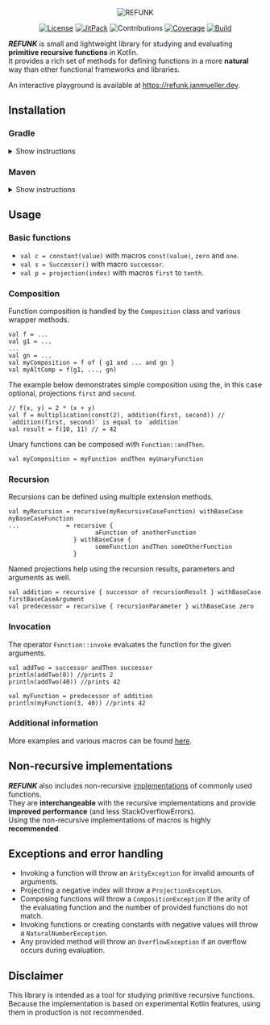 <p align="center"><img alt="REFUNK" src="doc/logo.png"></p>

<p align="center">
    <a href="https://www.gnu.org/licenses/gpl-3.0.en.html"><img alt="License" src="https://img.shields.io/github/license/DerYeger/refunk?color=40aef6&style=for-the-badge"></a>
    <a href="https://jitpack.io/#eu.yeger/refunk"><img alt="JitPack" src="https://img.shields.io/jitpack/v/github/DerYeger/refunk?color=7963dc&style=for-the-badge"></a>
    <img alt="Contributions" src="https://img.shields.io/badge/contributions-welcome-da4c99?style=for-the-badge">
    <a href="https://codecov.io/gh/DerYeger/refunk"><img alt="Coverage" src="https://img.shields.io/codecov/c/github/deryeger/refunk?color=eaa232&style=for-the-badge"></a>
    <a href="https://travis-ci.com/DerYeger/refunk"><img alt="Build" src="https://img.shields.io/travis/com/deryeger/refunk/master?color=40aef6&style=for-the-badge"></a>
</p>

***REFUNK*** is small and lightweight library for studying and evaluating **primitive recursive functions** in Kotlin.\
It provides a rich set of methods for defining functions in a more **natural** way than other functional frameworks and libraries.

An interactive playground is available at https://refunk.janmueller.dev.

## Installation

### Gradle

<details>
<summary>Show instructions</summary>
<pre>
allprojects {
  repositories {
    ...
    maven { url 'https://jitpack.io' }
  }
}
</pre>
<pre>
dependencies {
  implementation 'eu.yeger:refunk:{version}'
}
</pre>
</details>


### Maven

<details>
<summary>Show instructions</summary>
<pre>
&lt;repositories&gt;
  &lt;repository&gt;
    &lt;id&gt;jitpack.io&lt;/id&gt;
    &lt;url&gt;https://jitpack.io&lt;/url&gt;
  &lt;/repository&gt;
&lt;/repositories&gt;
</pre>
<pre>
&lt;dependency&gt;
  &lt;groupId&gt;eu.yeger&lt;/groupId&gt;
    &lt;artifactId&gt;refunk&lt;/artifactId&gt;
  &lt;version&gt;{version}&lt;/version&gt;
&lt;/dependency&gt;
</pre>
</details>

## Usage

### Basic functions

- `val c = constant(value)` with macros `const(value)`, `zero` and `one`.
- `val s = Successor()` with macro `successor`.
- `val p = projection(index)` with macros `first` to `tenth`.

### Composition

Function composition is handled by the `Composition` class and various wrapper methods.
```
val f = ... 
val g1 = ... 
...
val gn = ...
val myComposition = f of { g1 and ... and gn }
val myAltComp = f(g1, ..., gn)
```
The example below demonstrates simple composition using the, in this case optional, projections `first` and `second`.
```
// f(x, y) = 2 * (x + y)
val f = multiplication(const(2), addition(first, second)) // `addition(first, second)` is equal to `addition`
val result = f(10, 11) // = 42
```
Unary functions can be composed with `Function::andThen`.
```
val myComposition = myFunction andThen myUnaryFunction
```

### Recursion

Recursions can be defined using multiple extension methods.
```
val myRecursion = recursive(myRecursiveCaseFunction) withBaseCase myBaseCaseFunction                
...             = recursive { 
                        aFunction of anotherFunction 
                  } withBaseCase { 
                        someFunction andThen someOtherFunction 
                  }
```
Named projections help using the recursion results, parameters and arguments as well.
```          
val addition = recursive { successor of recursionResult } withBaseCase firstBaseCaseArgument
val predecessor = recursive { recursionParameter } withBaseCase zero
```

### Invocation

The operator `Function::invoke` evaluates the function for the given arguments.
```
val addTwo = successor andThen successor
println(addTwo(0)) //prints 2
println(addTwo(40)) //prints 42

val myFunction = predecessor of addition
println(myFunction(3, 40)) //prints 42
```

### Additional information

More examples and various macros can be found [here](src/main/kotlin/eu/yeger/refunk/recursive/RecursiveFunctions.kt).

## Non-recursive implementations

***REFUNK*** also includes non-recursive [implementations](src/main/kotlin/eu/yeger/refunk/non_recursive/NonRecursiveFunctions.kt) of commonly used functions.\
They are **interchangeable** with the recursive implementations and provide **improved performance** (and less StackOverflowErrors).\
Using the non-recursive implementations of macros is highly **recommended**.

## Exceptions and error handling

- Invoking a function will throw an `ArityException` for invalid amounts of arguments.
- Projecting a negative index will throw a `ProjectionException`.
- Composing functions will throw a `CompositionException` if the arity of the evaluating function and the number of provided functions do not match.
- Invoking functions or creating constants with negative values will throw a `NaturalNumberException`.
- Any provided method will throw an `OverflowException` if an overflow occurs during evaluation.

## Disclaimer

This library is intended as a tool for studying primitive recursive functions.\
Because the implementation is based on experimental Kotlin features, using them in production is not recommended.
